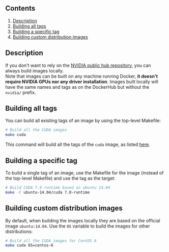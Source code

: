 ## Contents
1. [Description](#description)
1. [Building all tags](#building-all-tags)
1. [Building a specific tag](#building-a-specific-tag)
1. [Building custom distribution images](#building-custom-distribution-images)

## Description

If you don't want to rely on the [NVIDIA public hub repository](https://hub.docker.com/r/nvidia), you can always build images locally.  
Note that images can be built on any machine running Docker, **it doesn't require NVIDIA GPUs nor any driver installation**.
Images built locally will have the same names and tags as on the DockerHub but without the `nvidia/` prefix.

## Building all tags
You can build all existing tags of an image by using the top-level Makefile:
```sh
# Build all the CUDA images
make cuda
```
This command will build all the tags of the `cuda` image, as listed [here](CUDA#tags-available).

## Building a specific tag
To build a single tag of an image, use the Makefile for the image (instead of the top-level Makefile) and use the tag as the target:
```sh
# Build CUDA 7.0 runtime based on ubuntu 14.04
make -C ubuntu-14.04/cuda 7.0-runtime
```

## Building custom distribution images
By default, when building the images locally they are based on the official image `ubuntu:14.04`. Use the `OS` variable to build the images for other distributions:
```sh
# Build all the CUDA images for CentOS 6
make cuda OS=centos-6
```